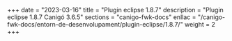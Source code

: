 +++
date        = "2023-03-16"
title       = "Plugin eclipse 1.8.7"
description = "Plugin eclipse 1.8.7 Canigó 3.6.5"
sections    = "canigo-fwk-docs"
enllac		= "/canigo-fwk-docs/entorn-de-desenvolupament/plugin-eclipse/1.8.7/"
weight		= 2
+++
